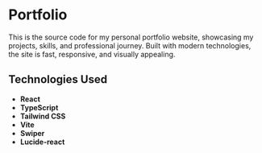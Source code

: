 # Portfolio

This is the source code for my personal portfolio website, showcasing my projects, skills, and professional journey. Built with modern technologies, the site is fast, responsive, and visually appealing.

## Technologies Used

- **React**
- **TypeScript**
- **Tailwind CSS**
- **Vite**
- **Swiper**
- **Lucide-react**
